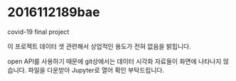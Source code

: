 # 2016112189bae
covid-19 final project


이 프로젝트 데이터 셋 관련해서 상업적인 용도가 전혀 없음을 밝힙니다.

open API를 사용하기 때문에 git상에서는 데이터 시각화 자료들이 화면에 나타나지 않습니다.
파일을 다운받아 Jupyter로 열어 확인 부탁드립니다.
